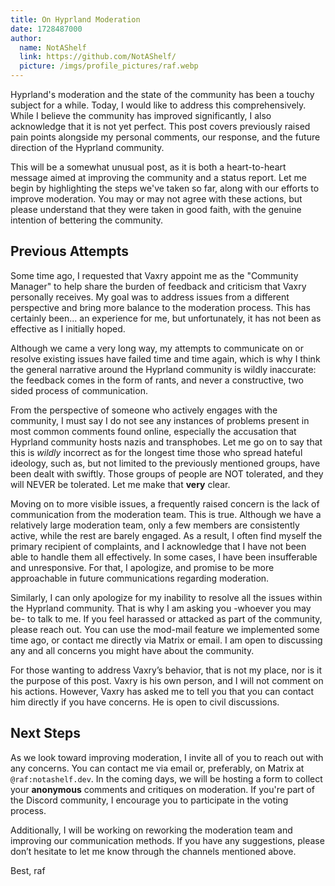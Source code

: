 ```yaml
---
title: On Hyprland Moderation
date: 1728487000
author:
  name: NotAShelf
  link: https://github.com/NotAShelf/
  picture: /imgs/profile_pictures/raf.webp
---
```


Hyprland's moderation and the state of the community has been a touchy subject
for a while. Today, I would like to address this comprehensively. While I
believe the community has improved significantly, I also acknowledge that it is
not yet perfect. This post covers previously raised pain points alongside my
personal comments, our response, and the future direction of the Hyprland
community.

This will be a somewhat unusual post, as it is both a heart-to-heart message
aimed at improving the community and a status report. Let me begin by
highlighting the steps we've taken so far, along with our efforts to improve
moderation. You may or may not agree with these actions, but please understand
that they were taken in good faith, with the genuine intention of bettering the
community.

## Previous Attempts

Some time ago, I requested that Vaxry appoint me as the "Community Manager" to
help share the burden of feedback and criticism that Vaxry personally receives.
My goal was to address issues from a different perspective and bring more
balance to the moderation process. This has certainly been... an experience for
me, but unfortunately, it has not been as effective as I initially hoped.

Although we came a very long way, my attempts to communicate on or resolve
existing issues have failed time and time again, which is why I think the
general narrative around the Hyprland community is wildly inaccurate: the feedback comes in
the form of rants, and never a constructive, two sided process of communication.

From the perspective of someone who actively engages with the community, I must
say I do not see any instances of problems present in most common comments found
online, especially the accusation that Hyprland community hosts nazis and
transphobes. Let me go on to say that this is _wildly_ incorrect as for the
longest time those who spread hateful ideology, such as, but not limited to
the previously mentioned groups, have been dealt with swiftly. Those groups of
people are NOT tolerated, and they will NEVER be tolerated. Let me make that
**very** clear.

Moving on to more visible issues, a frequently raised concern is the lack of
communication from the moderation team. This is true. Although we have a
relatively large moderation team, only a few members are consistently active,
while the rest are barely engaged. As a result, I often find myself the primary
recipient of complaints, and I acknowledge that I have not been able to handle
them all effectively. In some cases, I have been insufferable and unresponsive.
For that, I apologize, and promise to be more approachable in future
communications regarding moderation.

Similarly, I can only apologize for my inability to resolve all the issues
within the Hyprland community. That is why I am asking you -whoever you may be-
to talk to me. If you feel harassed or attacked as part of the community, please
reach out. You can use the mod-mail feature we implemented some time ago, or
contact me directly via Matrix or email. I am open to discussing any and all
concerns you might have about the community.

For those wanting to address Vaxry’s behavior, that is not my place, nor is it
the purpose of this post. Vaxry is his own person, and I will not comment on his
actions. However, Vaxry has asked me to tell you that you can contact him
directly if you have concerns. He is open to civil discussions.

## Next Steps

As we look toward improving moderation, I invite all of you to reach out with
any concerns. You can contact me via email or, preferably, on Matrix at
`@raf:notashelf.dev`. In the coming days, we will be hosting a form to collect
your **anonymous** comments and critiques on moderation. If you're part of the
Discord community, I encourage you to participate in the voting process.

Additionally, I will be working on reworking the moderation team and improving
our communication methods. If you have any suggestions, please don’t hesitate to
let me know through the channels mentioned above.

Best, raf
